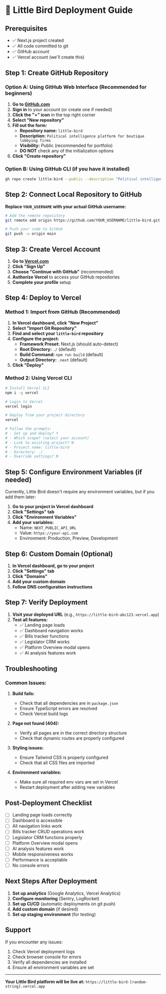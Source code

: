 # 🚀 Little Bird Deployment Guide

## Prerequisites
- ✅ Next.js project created
- ✅ All code committed to git
- ✅ GitHub account
- ✅ Vercel account (we'll create this)

## Step 1: Create GitHub Repository

### Option A: Using GitHub Web Interface (Recommended for beginners)

1. **Go to [GitHub.com](https://github.com)**
2. **Sign in** to your account (or create one if needed)
3. **Click the "+" icon** in the top right corner
4. **Select "New repository"**
5. **Fill out the form:**
   - **Repository name:** `little-bird`
   - **Description:** `Political intelligence platform for boutique lobbying firms`
   - **Visibility:** Public (recommended for portfolio)
   - **DO NOT** check any of the initialization options
6. **Click "Create repository"**

### Option B: Using GitHub CLI (if you have it installed)

```bash
gh repo create little-bird --public --description "Political intelligence platform for boutique lobbying firms"
```

## Step 2: Connect Local Repository to GitHub

**Replace `YOUR_USERNAME` with your actual GitHub username:**

```bash
# Add the remote repository
git remote add origin https://github.com/YOUR_USERNAME/little-bird.git

# Push your code to GitHub
git push -u origin main
```

## Step 3: Create Vercel Account

1. **Go to [Vercel.com](https://vercel.com)**
2. **Click "Sign Up"**
3. **Choose "Continue with GitHub"** (recommended)
4. **Authorize Vercel** to access your GitHub repositories
5. **Complete your profile** setup

## Step 4: Deploy to Vercel

### Method 1: Import from GitHub (Recommended)

1. **In Vercel dashboard, click "New Project"**
2. **Select "Import Git Repository"**
3. **Find and select your `little-bird` repository**
4. **Configure the project:**
   - **Framework Preset:** Next.js (should auto-detect)
   - **Root Directory:** `./` (default)
   - **Build Command:** `npm run build` (default)
   - **Output Directory:** `.next` (default)
5. **Click "Deploy"**

### Method 2: Using Vercel CLI

```bash
# Install Vercel CLI
npm i -g vercel

# Login to Vercel
vercel login

# Deploy from your project directory
vercel

# Follow the prompts:
# - Set up and deploy? Y
# - Which scope? (select your account)
# - Link to existing project? N
# - Project name: little-bird
# - Directory: ./
# - Override settings? N
```

## Step 5: Configure Environment Variables (if needed)

Currently, Little Bird doesn't require any environment variables, but if you add them later:

1. **Go to your project in Vercel dashboard**
2. **Click "Settings" tab**
3. **Click "Environment Variables"**
4. **Add your variables:**
   - Name: `NEXT_PUBLIC_API_URL`
   - Value: `https://your-api.com`
   - Environment: Production, Preview, Development

## Step 6: Custom Domain (Optional)

1. **In Vercel dashboard, go to your project**
2. **Click "Settings" tab**
3. **Click "Domains"**
4. **Add your custom domain**
5. **Follow DNS configuration instructions**

## Step 7: Verify Deployment

1. **Visit your deployed URL** (e.g., `https://little-bird-abc123.vercel.app`)
2. **Test all features:**
   - ✅ Landing page loads
   - ✅ Dashboard navigation works
   - ✅ Bills tracker functions
   - ✅ Legislator CRM works
   - ✅ Platform Overview modal opens
   - ✅ AI analysis features work

## Troubleshooting

### Common Issues:

1. **Build fails:**
   - Check that all dependencies are in `package.json`
   - Ensure TypeScript errors are resolved
   - Check Vercel build logs

2. **Page not found (404):**
   - Verify all pages are in the correct directory structure
   - Check that dynamic routes are properly configured

3. **Styling issues:**
   - Ensure Tailwind CSS is properly configured
   - Check that all CSS files are imported

4. **Environment variables:**
   - Make sure all required env vars are set in Vercel
   - Restart deployment after adding new variables

## Post-Deployment Checklist

- [ ] Landing page loads correctly
- [ ] Dashboard is accessible
- [ ] All navigation links work
- [ ] Bills tracker CRUD operations work
- [ ] Legislator CRM functions properly
- [ ] Platform Overview modal opens
- [ ] AI analysis features work
- [ ] Mobile responsiveness works
- [ ] Performance is acceptable
- [ ] No console errors

## Next Steps After Deployment

1. **Set up analytics** (Google Analytics, Vercel Analytics)
2. **Configure monitoring** (Sentry, LogRocket)
3. **Set up CI/CD** (automatic deployments on git push)
4. **Add custom domain** (if desired)
5. **Set up staging environment** (for testing)

## Support

If you encounter any issues:
1. Check Vercel deployment logs
2. Check browser console for errors
3. Verify all dependencies are installed
4. Ensure all environment variables are set

---

**Your Little Bird platform will be live at:** `https://little-bird-[random-string].vercel.app`
